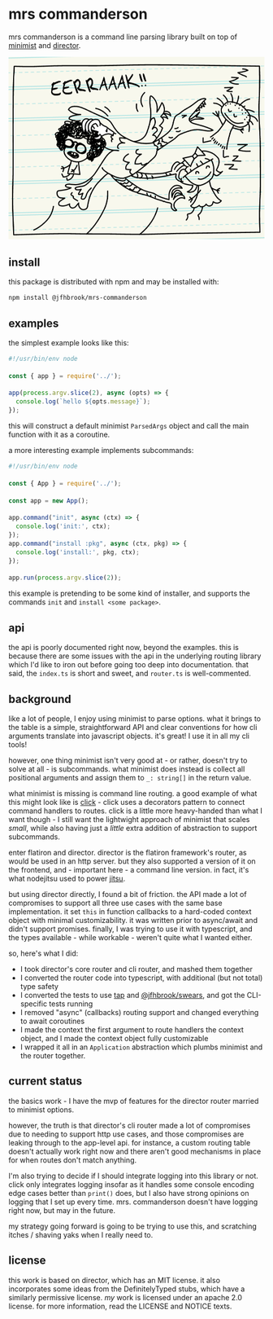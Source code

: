 # mrs commanderson

mrs commanderson is a command line parsing library built on top of
[minimist](https://www.npmjs.com/package/minimist) and
[director](https://github.com/flatiron/director).

![](./mrs-commanderson.png)

## install

this package is distributed with npm and may be installed with:

```bash
npm install @jfhbrook/mrs-commanderson
```

## examples

the simplest example looks like this:

```javascript
#!/usr/bin/env node

const { app } = require('../');

app(process.argv.slice(2), async (opts) => {
  console.log(`hello ${opts.message}`);
});

```

this will construct a default minimist `ParsedArgs` object and call the main
function with it as a coroutine.

a more interesting example implements subcommands:

```javascript
#!/usr/bin/env node

const { App } = require('../');

const app = new App();

app.command("init", async (ctx) => {
  console.log('init:', ctx);
});
app.command("install :pkg", async (ctx, pkg) => {
  console.log('install:', pkg, ctx);
});

app.run(process.argv.slice(2));

```

this example is pretending to be some kind of installer, and supports the
commands `init` and `install <some package>`.

## api

the api is poorly documented right now, beyond the examples. this is because
there are some issues with the api in the underlying routing library which
I'd like to iron out before going too deep into documentation. that said,
the `index.ts` is short and sweet, and `router.ts` is well-commented.

## background

like a lot of people, I enjoy using minimist to parse options. what it brings
to the table is a simple, straightforward API and clear conventions for how
cli arguments translate into javascript objects. it's great! I use it in all
my cli tools!

however, one thing minimist isn't very good at - or rather, doesn't try to
solve at all - is subcommands. what minimist does instead is collect all
positional arguments and assign them to `_: string[]` in the return value.

what minimist is missing is command line routing. a good example of what this
might look like is [click](https://click.palletsprojects.com/en/8.1.x/) - click
uses a decorators pattern to connect command handlers to routes. click is a
little more heavy-handed than what I want though - I still want the lightwight
approach of minimist that scales *small*, while also having just a *little*
extra addition of abstraction to support subcommands.

enter flatiron and director. director is the flatiron framework's router, as
would be used in an http server. but they also supported a version of it on
the frontend, and - important here - a command line version. in fact, it's
what nodejitsu used to power [jitsu](https://github.com/nodejitsu/jitsu).

but using director directly, I found a bit of friction. the API made a lot of
compromises to support all three use cases with the same base implementation.
it set `this` in function callbacks to a hard-coded context object with
minimal customizability. it was written prior to async/await and didn't support
promises. finally, I was trying to use it with typescript, and the types
available - while workable - weren't quite what I wanted either.

so, here's what I did:

* I took director's core router and cli router, and mashed them together
* I converted the router code into typescript, with additional (but not total)
  type safety
* I converted the tests to use [tap](https://node-tap.org/) and
  [@jfhbrook/swears](https://www.npmjs.com/package/@jfhbrook/swears), and got
  the CLI-specific tests running
* I removed "async" (callbacks) routing support and changed everything to
  await coroutines
* I made the context the first argument to route handlers the context object,
  and I made the context object fully customizable
* I wrapped it all in an `Application` abstraction which plumbs minimist and
  the router together.

## current status

the basics work - I have the mvp of features for the director router married
to minimist options.

however, the truth is that director's cli router made a lot of compromises
due to needing to support http use cases, and those compromises are leaking
through to the app-level api. for instance, a custom routing table doesn't
actually work right now and there aren't good mechanisms in place for when
routes don't match anything.

I'm also trying to decide if I should integrate logging into this library or
not. click only integrates logging insofar as it handles some console encoding
edge cases better than `print()` does, but I also have strong opinions on
logging that I set up every time. mrs. commanderson doesn't have logging right
now, but may in the future.

my strategy going forward is going to be trying to use this, and scratching
itches / shaving yaks when I really need to.

## license

this work is based on director, which has an MIT license. it also incorporates
some ideas from the DefinitelyTyped stubs, which have a similarly permissive
license. *my* work is licensed under an apache 2.0 license. for more
information, read the LICENSE and NOTICE texts.
